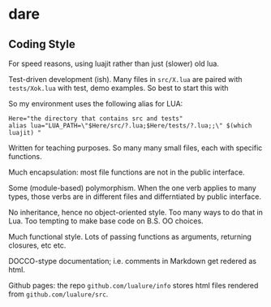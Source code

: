 # dare


## Coding Style

For speed reasons, using luajit rather than just (slower) old lua.

Test-driven development (ish). Many files in `src/X.lua` are paired
with `tests/Xok.lua` with test, demo examples. So best to
start this with

So my environment uses the following alias for LUA:

    Here="the directory that contains src and tests"
    alias lua="LUA_PATH=\"$Here/src/?.lua;$Here/tests/?.lua;;\" $(which luajit) "

Written for teaching purposes. So many many small files, each with
specific functions.

Much encapsulation: most file functions are not in the public
interface.

Some (module-based) polymorphism. When the one verb applies to many
types, those verbs are in different files and differntiated by
public interface.

No inheritance, hence no object-oriented style. Too many ways to
do that in Lua. Too tempting to make base code on B.S. OO choices.

Much functional style. Lots of passing functions as arguments,
returning closures, etc etc.

DOCCO-stype documentation; i.e. comments in Markdown get redered
as html.

Github pages: the repo `github.com/lualure/info` stores html files
rendered from `github.com/lualure/src`.
